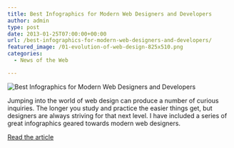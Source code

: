 ```yaml
---
title: Best Infographics for Modern Web Designers and Developers
author: admin
type: post
date: 2013-01-25T07:00:00+00:00
url: /best-infographics-for-modern-web-designers-and-developers/
featured_image: /01-evolution-of-web-design-825x510.png
categories:
  - News of the Web

---
```

<img src="https://i2.wp.com/www.devlounge.net/wp-content/uploads/2013/01/01-evolution-of-web-design.png?w=700" alt="Best Infographics for Modern Web Designers and Developers" data-recalc-dims="1" />

Jumping into the world of web design can produce a number of curious inquiries. The longer you study and practice the easier things get, but designers are always striving for that next level. I have included a series of great infographics geared towards modern web designers.

<a href="http://www.devlounge.net/design/best-infographics-for-modern-web-designers-and-developers" title="Best Infographics for Modern Web Designers and Developers" target="_blank">Read the article</a>